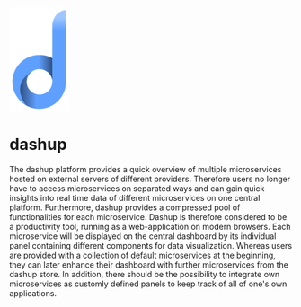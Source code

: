<img src="./images/logo/dashup_official_icon.png" alt="official logo" />

# dashup
The dashup platform provides a quick overview of multiple microservices hosted on 
external servers of different providers. Therefore users no longer have to access 
microservices on separated ways and can gain quick insights into real time data of 
different microservices on one central platform. Furthermore, dashup provides a 
compressed pool of functionalities for each microservice. Dashup is therefore 
considered to be a productivity tool, running as a web-application on modern 
browsers. Each microservice will be displayed on the central dashboard by its 
individual panel containing different components for data visualization. Whereas 
users are provided with a collection of default microservices at the beginning, 
they can later enhance their dashboard with further microservices from the dashup 
store. In addition, there should be the possibility to integrate own microservices 
as customly defined panels to keep track of all of one's own applications.
